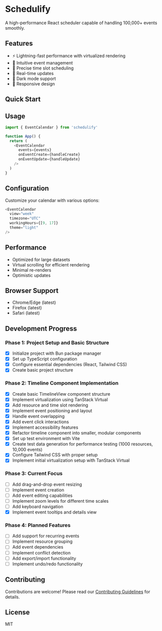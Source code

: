 # Schedulify

A high-performance React scheduler capable of handling 100,000+ events smoothly.

## Features
- ⚡️ Lightning-fast performance with virtualized rendering
- 📅 Intuitive event management
- 🎯 Precise time slot scheduling
- 🔄 Real-time updates
- 🌙 Dark mode support
- 📱 Responsive design

## Quick Start

## Usage
```typescript
import { EventCalendar } from 'schedulify'

function App() {
  return (
    <EventCalendar
      events={events}
      onEventCreate={handleCreate}
      onEventUpdate={handleUpdate}
    />
  )
}
```

## Configuration
Customize your calendar with various options:
```typescript
<EventCalendar
  view="week"
  timezone="UTC"
  workingHours={[9, 17]}
  theme="light"
/>
```

## Performance
- Optimized for large datasets
- Virtual scrolling for efficient rendering
- Minimal re-renders
- Optimistic updates

## Browser Support
- Chrome/Edge (latest)
- Firefox (latest)
- Safari (latest)

## Development Progress

### Phase 1: Project Setup and Basic Structure
- [x] Initialize project with Bun package manager
- [x] Set up TypeScript configuration
- [x] Configure essential dependencies (React, Tailwind CSS)
- [x] Create basic project structure

### Phase 2: Timeline Component Implementation
- [x] Create basic TimelineView component structure
- [x] Implement virtualization using TanStack Virtual
- [x] Add resource and time slot rendering
- [x] Implement event positioning and layout
- [x] Handle event overlapping
- [x] Add event click interactions
- [x] Implement accessibility features
- [x] Refactor timeline component into smaller, modular components
- [x] Set up test environment with Vite
- [x] Create test data generation for performance testing (1000 resources, 10,000 events)
- [x] Configure Tailwind CSS with proper setup
- [x] Implement initial virtualization setup with TanStack Virtual

### Phase 3: Current Focus
- [ ] Add drag-and-drop event resizing
- [ ] Implement event creation
- [ ] Add event editing capabilities
- [ ] Implement zoom levels for different time scales
- [ ] Add keyboard navigation
- [x] Implement event tooltips and details view

### Phase 4: Planned Features
- [ ] Add support for recurring events
- [ ] Implement resource grouping
- [ ] Add event dependencies
- [ ] Implement conflict detection
- [ ] Add export/import functionality
- [ ] Implement undo/redo functionality

## Contributing
Contributions are welcome! Please read our [Contributing Guidelines](CONTRIBUTING.md) for details.

## License
MIT
